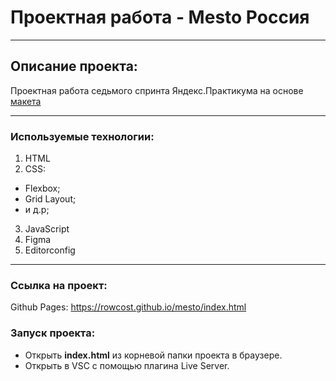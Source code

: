 # Проектная работа - Mesto Россия
------
## Описание проекта:

Проектная работа седьмого спринта Яндекс.Практикума на основе [макета](https://www.figma.com/file/kRVLKwYG3d1HGLvh7JFWRT/JavaScript.-Sprint-6?node-id=0%3A1)

------
### Используемые технологии:

1. HTML
2. CSS:
* Flexbox;
* Grid Layout;
* и д.р;
3. JavaScript
4. Figma
5. Editorconfig
------
### Cсылка на проект:
Github Pages: https://rowcost.github.io/mesto/index.html
### Запуск проекта:
* Открыть **index.html** из корневой папки проекта в браузере.
* Открыть в VSC с помощью плагина Live Server.
